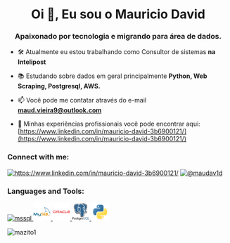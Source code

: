 <h1 align="center">Oi 👋, Eu sou o Mauricio David</h1>
<h3 align="center">Apaixonado por tecnologia e migrando para área de dados.</h3>

- 🛠️ Atualmente eu estou trabalhando como Consultor de sistemas **na Intelipost**

- 📚 Estudando sobre dados em geral principalmente **Python, Web Scraping, Postgresql, AWS.**

- 📫 Você pode me contatar através do e-mail **maud.vieira9@outlook.com**

- 📄 Minhas experiências profissionais você pode encontrar aqui: [https://www.linkedin.com/in/mauricio-david-3b6900121/](https://www.linkedin.com/in/mauricio-david-3b6900121/)

<h3 align="left">Connect with me:</h3>
<p align="left">
<a href="https://linkedin.com/in/https://www.linkedin.com/in/mauricio-david-3b6900121/" target="blank"><img align="center" src="https://raw.githubusercontent.com/rahuldkjain/github-profile-readme-generator/master/src/images/icons/Social/linked-in-alt.svg" alt="https://www.linkedin.com/in/mauricio-david-3b6900121/" height="30" width="40" /></a>
<a href="https://instagram.com/@maudav1d" target="blank"><img align="center" src="https://raw.githubusercontent.com/rahuldkjain/github-profile-readme-generator/master/src/images/icons/Social/instagram.svg" alt="@maudav1d" height="30" width="40" /></a>
</p>

<h3 align="left">Languages and Tools:</h3>
<p align="left"> <a href="https://www.microsoft.com/en-us/sql-server" target="_blank" rel="noreferrer"> <img src="https://www.svgrepo.com/show/303229/microsoft-sql-server-logo.svg" alt="mssql" width="40" height="40"/> </a> <a href="https://www.mysql.com/" target="_blank" rel="noreferrer"> <img src="https://raw.githubusercontent.com/devicons/devicon/master/icons/mysql/mysql-original-wordmark.svg" alt="mysql" width="40" height="40"/> </a> <a href="https://www.oracle.com/" target="_blank" rel="noreferrer"> <img src="https://raw.githubusercontent.com/devicons/devicon/master/icons/oracle/oracle-original.svg" alt="oracle" width="40" height="40"/> </a> <a href="https://www.postgresql.org" target="_blank" rel="noreferrer"> <img src="https://raw.githubusercontent.com/devicons/devicon/master/icons/postgresql/postgresql-original-wordmark.svg" alt="postgresql" width="40" height="40"/> </a> <a href="https://www.python.org" target="_blank" rel="noreferrer"> <img src="https://raw.githubusercontent.com/devicons/devicon/master/icons/python/python-original.svg" alt="python" width="40" height="40"/> </a> </p>

<p><img align="center" src="https://github-readme-stats.vercel.app/api/top-langs?username=mazito1&show_icons=true&locale=en&layout=compact" alt="mazito1" /></p>
